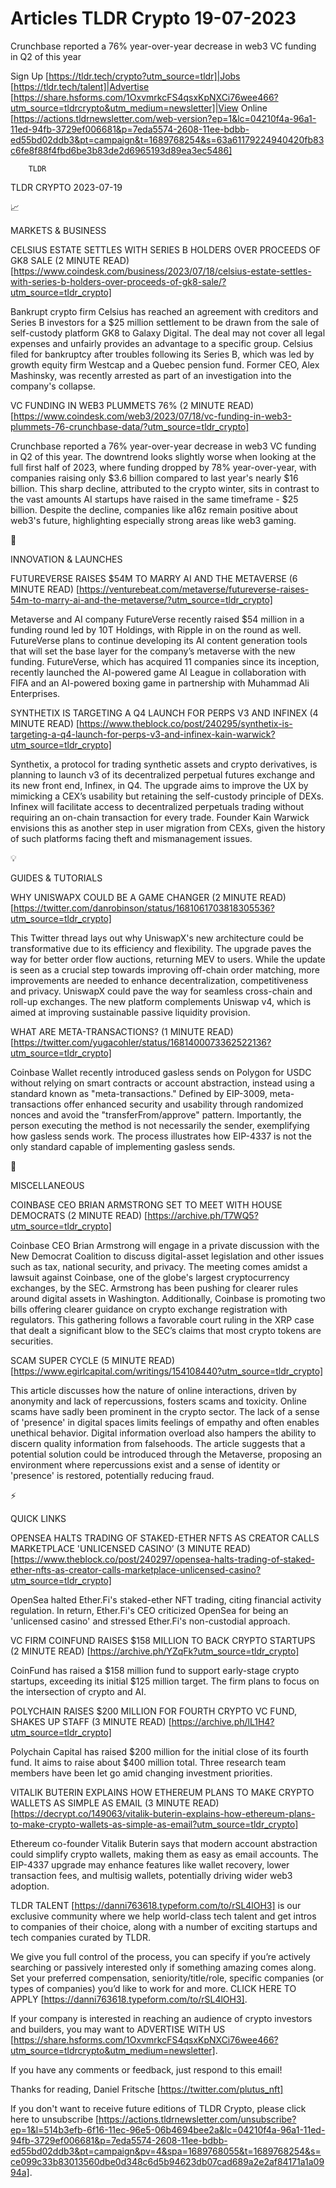 # Articles TLDR Crypto 19-07-2023

Crunchbase reported a 76% year-over-year decrease in web3 VC funding
in Q2 of this year  

Sign Up [https://tldr.tech/crypto?utm_source=tldr]|Jobs
[https://tldr.tech/talent]|Advertise
[https://share.hsforms.com/1OxvmrkcFS4qsxKpNXCi76wee466?utm_source=tldrcrypto&utm_medium=newsletter]|View
Online
[https://actions.tldrnewsletter.com/web-version?ep=1&lc=04210f4a-96a1-11ed-94fb-3729ef006681&p=7eda5574-2608-11ee-bdbb-ed55bd02ddb3&pt=campaign&t=1689768254&s=63a61179224940420fb83c6fe8f88f4fbd6be3b83de2d6965193d89ea3ec5486]


		TLDR 

TLDR CRYPTO 2023-07-19

📈 

MARKETS & BUSINESS

CELSIUS ESTATE SETTLES WITH SERIES B HOLDERS OVER PROCEEDS OF GK8 SALE
(2 MINUTE READ)
[https://www.coindesk.com/business/2023/07/18/celsius-estate-settles-with-series-b-holders-over-proceeds-of-gk8-sale/?utm_source=tldr_crypto]

Bankrupt crypto firm Celsius has reached an agreement with creditors
and Series B investors for a $25 million settlement to be drawn from
the sale of self-custody platform GK8 to Galaxy Digital. The deal may
not cover all legal expenses and unfairly provides an advantage to a
specific group. Celsius filed for bankruptcy after troubles following
its Series B, which was led by growth equity firm Westcap and a Quebec
pension fund. Former CEO, Alex Mashinsky, was recently arrested as
part of an investigation into the company's collapse. 

VC FUNDING IN WEB3 PLUMMETS 76% (2 MINUTE READ)
[https://www.coindesk.com/web3/2023/07/18/vc-funding-in-web3-plummets-76-crunchbase-data/?utm_source=tldr_crypto]

Crunchbase reported a 76% year-over-year decrease in web3 VC funding
in Q2 of this year. The downtrend looks slightly worse when looking at
the full first half of 2023, where funding dropped by 78%
year-over-year, with companies raising only $3.6 billion compared to
last year's nearly $16 billion. This sharp decline, attributed to the
crypto winter, sits in contrast to the vast amounts AI startups have
raised in the same timeframe - $25 billion. Despite the decline,
companies like a16z remain positive about web3's future, highlighting
especially strong areas like web3 gaming. 

🚀 

INNOVATION & LAUNCHES

FUTUREVERSE RAISES $54M TO MARRY AI AND THE METAVERSE (6 MINUTE READ)
[https://venturebeat.com/metaverse/futureverse-raises-54m-to-marry-ai-and-the-metaverse/?utm_source=tldr_crypto]

Metaverse and AI company FutureVerse recently raised $54 million in a
funding round led by 10T Holdings, with Ripple in on the round as
well. FutureVerse plans to continue developing its AI content
generation tools that will set the base layer for the company’s
metaverse with the new funding. FutureVerse, which has acquired 11
companies since its inception, recently launched the AI-powered game
AI League in collaboration with FIFA and an AI-powered boxing game in
partnership with Muhammad Ali Enterprises. 

SYNTHETIX IS TARGETING A Q4 LAUNCH FOR PERPS V3 AND INFINEX (4 MINUTE
READ)
[https://www.theblock.co/post/240295/synthetix-is-targeting-a-q4-launch-for-perps-v3-and-infinex-kain-warwick?utm_source=tldr_crypto]

Synthetix, a protocol for trading synthetic assets and crypto
derivatives, is planning to launch v3 of its decentralized perpetual
futures exchange and its new front end, Infinex, in Q4. The upgrade
aims to improve the UX by mimicking a CEX’s usability but retaining
the self-custody principle of DEXs. Infinex will facilitate access to
decentralized perpetuals trading without requiring an on-chain
transaction for every trade. Founder Kain Warwick envisions this as
another step in user migration from CEXs, given the history of such
platforms facing theft and mismanagement issues. 

💡 

GUIDES & TUTORIALS

WHY UNISWAPX COULD BE A GAME CHANGER (2 MINUTE READ)
[https://twitter.com/danrobinson/status/1681061703818305536?utm_source=tldr_crypto]

This Twitter thread lays out why UniswapX's new architecture could be
transformative due to its efficiency and flexibility. The upgrade
paves the way for better order flow auctions, returning MEV to users.
While the update is seen as a crucial step towards improving off-chain
order matching, more improvements are needed to enhance
decentralization, competitiveness and privacy. UniswapX could pave the
way for seamless cross-chain and roll-up exchanges. The new platform
complements Uniswap v4, which is aimed at improving sustainable
passive liquidity provision. 

WHAT ARE META-TRANSACTIONS? (1 MINUTE READ)
[https://twitter.com/yugacohler/status/1681400073362522136?utm_source=tldr_crypto]

Coinbase Wallet recently introduced gasless sends on Polygon for USDC
without relying on smart contracts or account abstraction, instead
using a standard known as "meta-transactions." Defined by EIP-3009,
meta-transactions offer enhanced security and usability through
randomized nonces and avoid the "transferFrom/approve" pattern.
Importantly, the person executing the method is not necessarily the
sender, exemplifying how gasless sends work. The process illustrates
how EIP-4337 is not the only standard capable of implementing gasless
sends. 

🦄 

MISCELLANEOUS

COINBASE CEO BRIAN ARMSTRONG SET TO MEET WITH HOUSE DEMOCRATS (2
MINUTE READ) [https://archive.ph/T7WQ5?utm_source=tldr_crypto]

Coinbase CEO Brian Armstrong will engage in a private discussion with
the New Democrat Coalition to discuss digital-asset legislation and
other issues such as tax, national security, and privacy. The meeting
comes amidst a lawsuit against Coinbase, one of the globe's largest
cryptocurrency exchanges, by the SEC. Armstrong has been pushing for
clearer rules around digital assets in Washington. Additionally,
Coinbase is promoting two bills offering clearer guidance on crypto
exchange registration with regulators. This gathering follows a
favorable court ruling in the XRP case that dealt a significant blow
to the SEC’s claims that most crypto tokens are securities. 

SCAM SUPER CYCLE (5 MINUTE READ)
[https://www.egirlcapital.com/writings/154108440?utm_source=tldr_crypto]

This article discusses how the nature of online interactions, driven
by anonymity and lack of repercussions, fosters scams and toxicity.
Online scams have sadly been prominent in the crypto sector. The lack
of a sense of 'presence' in digital spaces limits feelings of empathy
and often enables unethical behavior. Digital information overload
also hampers the ability to discern quality information from
falsehoods. The article suggests that a potential solution could be
introduced through the Metaverse, proposing an environment where
repercussions exist and a sense of identity or 'presence' is restored,
potentially reducing fraud. 

⚡ 

QUICK LINKS

OPENSEA HALTS TRADING OF STAKED-ETHER NFTS AS CREATOR CALLS
MARKETPLACE 'UNLICENSED CASINO’ (3 MINUTE READ)
[https://www.theblock.co/post/240297/opensea-halts-trading-of-staked-ether-nfts-as-creator-calls-marketplace-unlicensed-casino?utm_source=tldr_crypto]

OpenSea halted Ether.Fi's staked-ether NFT trading, citing financial
activity regulation. In return, Ether.Fi's CEO criticized OpenSea for
being an 'unlicensed casino' and stressed Ether.Fi's non-custodial
approach. 

VC FIRM COINFUND RAISES $158 MILLION TO BACK CRYPTO STARTUPS (2 MINUTE
READ) [https://archive.ph/YZqFk?utm_source=tldr_crypto]

CoinFund has raised a $158 million fund to support early-stage crypto
startups, exceeding its initial $125 million target. The firm plans to
focus on the intersection of crypto and AI. 

POLYCHAIN RAISES $200 MILLION FOR FOURTH CRYPTO VC FUND, SHAKES UP
STAFF (3 MINUTE READ)
[https://archive.ph/lL1H4?utm_source=tldr_crypto]

Polychain Capital has raised $200 million for the initial close of its
fourth fund. It aims to raise about $400 million total. Three research
team members have been let go amid changing investment priorities. 

VITALIK BUTERIN EXPLAINS HOW ETHEREUM PLANS TO MAKE CRYPTO WALLETS AS
SIMPLE AS EMAIL (3 MINUTE READ)
[https://decrypt.co/149063/vitalik-buterin-explains-how-ethereum-plans-to-make-crypto-wallets-as-simple-as-email?utm_source=tldr_crypto]

Ethereum co-founder Vitalik Buterin says that modern account
abstraction could simplify crypto wallets, making them as easy as
email accounts. The EIP-4337 upgrade may enhance features like wallet
recovery, lower transaction fees, and multisig wallets, potentially
driving wider web3 adoption. 

TLDR TALENT [https://danni763618.typeform.com/to/rSL4lOH3] is our
exclusive community where we help world-class tech talent and get
intros to companies of their choice, along with a number of exciting
startups and tech companies curated by TLDR.

We give you full control of the process, you can specify if you’re
actively searching or passively interested only if something amazing
comes along. Set your preferred compensation, seniority/title/role,
specific companies (or types of companies) you’d like to work for
and more. CLICK HERE TO APPLY
[https://danni763618.typeform.com/to/rSL4lOH3].

If your company is interested in reaching an audience of crypto
investors and builders, you may want to ADVERTISE WITH US
[https://share.hsforms.com/1OxvmrkcFS4qsxKpNXCi76wee466?utm_source=tldrcrypto&utm_medium=newsletter].


If you have any comments or feedback, just respond to this email! 

Thanks for reading, 
Daniel Fritsche [https://twitter.com/plutus_nft] 

If you don't want to receive future editions of TLDR Crypto,
please click here to unsubscribe
[https://actions.tldrnewsletter.com/unsubscribe?ep=1&l=514b3efb-6f16-11ec-96e5-06b4694bee2a&lc=04210f4a-96a1-11ed-94fb-3729ef006681&p=7eda5574-2608-11ee-bdbb-ed55bd02ddb3&pt=campaign&pv=4&spa=1689768055&t=1689768254&s=ce099c33b83013560dbe0d348c6d5b94623db07cad689a2e2af84171a1a0994a].